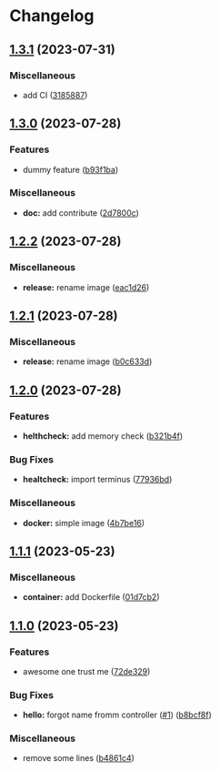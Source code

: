 # Changelog

## [1.3.1](https://github.com/vmonjaret/release-please/compare/v1.3.0...v1.3.1) (2023-07-31)


### Miscellaneous

* add CI ([3185887](https://github.com/vmonjaret/release-please/commit/3185887fa69e4b73736b626f6c7a01dc161616ed))

## [1.3.0](https://github.com/vmonjaret/release-please/compare/v1.2.2...v1.3.0) (2023-07-28)


### Features

* dummy feature ([b93f1ba](https://github.com/vmonjaret/release-please/commit/b93f1ba6f3ee9cacaa2e4e63f6156cc3532cc828))


### Miscellaneous

* **doc:** add contribute ([2d7800c](https://github.com/vmonjaret/release-please/commit/2d7800c35e6380ad949f86a9d652f06465413368))

## [1.2.2](https://github.com/vmonjaret/release-please/compare/v1.2.1...v1.2.2) (2023-07-28)


### Miscellaneous

* **release:** rename image ([eac1d26](https://github.com/vmonjaret/release-please/commit/eac1d266ebb79be39ffb89d80f8b51ba6c85160c))

## [1.2.1](https://github.com/vmonjaret/release-please/compare/v1.2.0...v1.2.1) (2023-07-28)


### Miscellaneous

* **release:** rename image ([b0c633d](https://github.com/vmonjaret/release-please/commit/b0c633d6ef8675d8af0075feec1d0ecaddef2d2b))

## [1.2.0](https://github.com/vmonjaret/release-please/compare/v1.1.1...v1.2.0) (2023-07-28)


### Features

* **helthcheck:** add memory check ([b321b4f](https://github.com/vmonjaret/release-please/commit/b321b4fb3ce8428c7e0a8128e124a498af38a4c7))


### Bug Fixes

* **healtcheck:** import terminus ([77936bd](https://github.com/vmonjaret/release-please/commit/77936bd9a98dd6d42a192cafa28c4d94d714c33a))


### Miscellaneous

* **docker:** simple image ([4b7be16](https://github.com/vmonjaret/release-please/commit/4b7be16464a18db37680b752d2d115c629f70f0b))

## [1.1.1](https://github.com/vmonjaret/release-please/compare/v1.1.0...v1.1.1) (2023-05-23)


### Miscellaneous

* **container:** add Dockerfile ([01d7cb2](https://github.com/vmonjaret/release-please/commit/01d7cb265e7e211bc071675cd3d815176de08d0b))

## [1.1.0](https://github.com/vmonjaret/release-please/compare/v1.0.0...v1.1.0) (2023-05-23)


### Features

* awesome one trust me ([72de329](https://github.com/vmonjaret/release-please/commit/72de3290e80839e5429692868175d5620b97b133))


### Bug Fixes

* **hello:** forgot name fromm controller ([#1](https://github.com/vmonjaret/release-please/issues/1)) ([b8bcf8f](https://github.com/vmonjaret/release-please/commit/b8bcf8f7bdbadc7a4241f8691ddb54d2eb93a31a))


### Miscellaneous

* remove some lines ([b4861c4](https://github.com/vmonjaret/release-please/commit/b4861c4ff759aa27a0f68f3e6c3e0ac5b215e22a))
